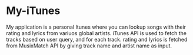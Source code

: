 # My-iTunes
My application is a personal Itunes where you can lookup songs with their rating and lyrics from variuos global artists. iTunes API is used to fetch the tracks based on user query, and for each track. rating and lyrics is fetched from MusixMatch API by giving track name and artist name as input.
